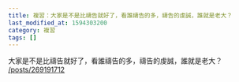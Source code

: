 ```yaml
---
title: 複習：大家是不是比禱告就好了，看誰禱告的多，禱告的虔誠，誰就是老大？
last_modified_at: 1594303200
category: 複習
tags: []
---
```


<p>大家是不是比禱告就好了，看誰禱告的多，禱告的虔誠，誰就是老大？<br/>
<a href="/posts/269191712" target="_blank">/posts/269191712</a></p>
<p> </p>
